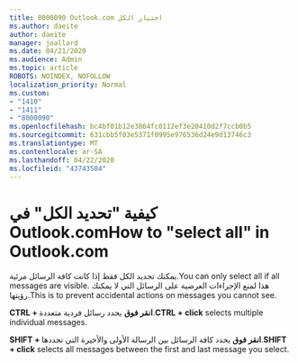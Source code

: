 ```yaml
---
title: 8000090 Outlook.com اختيار الكل
ms.author: daeite
author: daeite
manager: joallard
ms.date: 04/21/2020
ms.audience: Admin
ms.topic: article
ROBOTS: NOINDEX, NOFOLLOW
localization_priority: Normal
ms.custom:
- "1410"
- "1411"
- "8000090"
ms.openlocfilehash: bc4bf01b12e3864fc0112ef3e20410d2f7ccb0b5
ms.sourcegitcommit: 631cbb5f03e5371f0995e976536d24e9d13746c3
ms.translationtype: MT
ms.contentlocale: ar-SA
ms.lasthandoff: 04/22/2020
ms.locfileid: "43743584"
---
```

# <a name="how-to-select-all-in-outlookcom"></a><span data-ttu-id="3f170-102">كيفية "تحديد الكل" في Outlook.com</span><span class="sxs-lookup"><span data-stu-id="3f170-102">How to "select all" in Outlook.com</span></span>

<span data-ttu-id="3f170-103">يمكنك تحديد الكل فقط إذا كانت كافة الرسائل مرئية.</span><span class="sxs-lookup"><span data-stu-id="3f170-103">You can only select all if all messages are visible.</span></span> <span data-ttu-id="3f170-104">هذا لمنع الإجراءات العرضية على الرسائل التي لا يمكنك رؤيتها.</span><span class="sxs-lookup"><span data-stu-id="3f170-104">This is to prevent accidental actions on messages you cannot see.</span></span>

<span data-ttu-id="3f170-105">**CTRL + انقر فوق** يحدد رسائل فردية متعددة.</span><span class="sxs-lookup"><span data-stu-id="3f170-105">**CTRL + click** selects multiple individual messages.</span></span>

<span data-ttu-id="3f170-106">**SHIFT + انقر فوق** يحدد كافة الرسائل بين الرسالة الأولى والأخيرة التي تحددها.</span><span class="sxs-lookup"><span data-stu-id="3f170-106">**SHIFT + click** selects all messages between the first and last message you select.</span></span>
